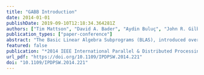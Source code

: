 ```yaml
---
title: "GABB Introduction"
date: 2014-01-01
publishDate: 2019-09-10T12:18:34.364281Z
authors: ["Tim Mattson", "David A. Bader", "Aydin Buluç", "John R. Gilbert", "Joseph Gonzalez", "Jeremy Kepner"]
publication_types: ["paper-conference"]
abstract: "The Basic Linear Algebra Subprograms (BLAS), introduced over 30 years ago, had a transformative effect on linear algebra. By building Linear Algebra algorithms from a common set of highly optimized building blocks, researchers spend less time mapping algorithms onto specific hardware features and more time on interesting new algorithms. Could the same transformation occur for Graph algorithms? Can Graph algorithm researchers converge around a core set of building blocks so we can focus more on algorithms and less on mapping software onto hardware? Graph Algorithms Building Blocks workshop (GAB'14) will address these questions. The workshop will open with a pair of talks that define a candidate set of graph algorithm building blocks that we call the “Graph BLAS”. With this context established, the reamining talks explore issues raised by these Graph BLAS, suggest alternative sets of low level building blocks, and finally consider lessons learned from past standards efforts. We will close with an interactive panel about our collective quest to standardize a set of core graph algorithm building blocks."
featured: false
publication: "*2014 IEEE International Parallel & Distributed Processing Symposium Workshops, Phoenix, AZ, USA, May 19-23, 2014*"
url_pdf: "https://doi.org/10.1109/IPDPSW.2014.221"
doi: "10.1109/IPDPSW.2014.221"
---
```


